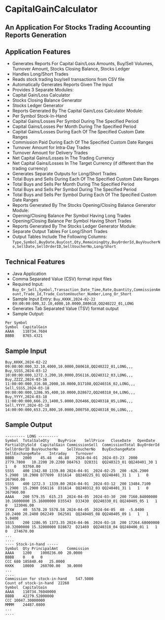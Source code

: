 # CapitalGainCalculator
## An Application For Stocks Trading Accounting Reports Generation


## Application Features
* Generates Reports For Capital Gain/Loss Amounts, Buy/Sell Volumes, Turnover Amount, Stocks Closing Balance, Stocks Ledger
* Handles Long/Short Trades
* Reads stock trading buy/sell transactions from CSV file
* Automatically Generates Reports Given The Input
* Provides 3 Separate Modules:
 * Capital Gain/Loss Calculator
 * Stocks Closing Balance Generator
 * Stocks Ledger Generator
* Reports Generated By The Capital Gain/Loss Calculator Module:
 * Per Symbol Stock-In-Hand
 * Capital Gains/Losses Per Symbol During The Specified Period
 * Capital Gains/Losses Per Month During The Specified Period
 * Capital Gains/Losses During Each Of The Specified Custom Date Ranges
 * Commission Paid During Each Of The Specified Custom Date Ranges
 * Turnover Amount for Intra-Day Trades
 * Turnover Amount for Delivery Trades
 * Net Capital Gains/Losses In The Trading Currency
 * Net Capital Gains/Losses In The Target Currency (if different than the trading currency)
 * Generates Separate Outputs for Long/Short Trades
 * Total Buys and Sells During Each Of The Specified Custom Date Ranges
 * Total Buys and Sells Per Month During The Specified Period
 * Total Buys and Sells Per Symbol During The Specified Period
 * Total Buys and Sells Per Symbol During Each Of The Specified Custom Date Ranges
* Reports Generated By The Stocks Opening/Closing Balance Generator Module:
 * Opening/Closing Balance Per Symbol Having Long Trades
 * Opening/Closing Balance Per Symbol Having Short Trades
* Reports Generated By The Stocks Ledger Generator Module:
 * Separate Output Tables For Long/Short Trades
 * Output Tables Include The Following Columns:<br>
 `Type,Symbol,BuyDate,BuyCost,Qty,RemainingQty,BuyOrderId,BuyVoucherNo,SellDate,SellOrderID,SellVoucherNo,Long/Short`


## Technical Features
* Java Application
* Comma Separated Value (CSV) format input files
 * Required Input: `Buy_Or_Sell,Symbol,Transaction_Date_Time,Rate,Quantity,CommissionAmount,Trade_Id,Trade_CustomVoucher_Number,Long_Or_Short`
 * Sample Input Entry: `Buy,KKKK,2024-02-22 09:00:00:000,32.10,4000,10.0000,D80618,QQ240222_01,LONG`
* Generates Tab Separated Value (TSV) format output
 * Sample Output:<br>
```
Per Symbol
Symbol	CapitalGain
AAAA	110734.7604
BBBB	8765.4321
```


## Sample Input
```
Buy,KKKK,2024-02-22 09:00:00:000,32.10,4000,10.0000,D80618,QQ240222_01,LONG,,,
Buy,SSSS,2024-03-12 10:00:00:000,1272.3,200,10.0000,D56116,QQ240312_03,LONG,,,
Buy,ZZZZ,2024-03-16 11:00:00:000,316.08,2000,10.0000,D17108,QQ240316_02,LONG,,,
Sell,SSSS,2024-03-18 09:00:00:000,1286.95,400,10.0000,D28672,QQ240318_04,LONG,,,
Buy,YYYY,2024-03-18 11:00:00:000,666.23,1400,5.0000,D26466,QQ240318_05,LONG,,,
Sell,YYYY,2024-03-18 14:00:00:000,653.23,800,10.0000,D00758,QQ240318_06,LONG,,,
```


## Sample Output
```
--------- LONG ---------
Symbol	TotalSaleQty	BuyPrice	SellPrice	CloseDate	OpenDate	PartialQtySold	CapitalGain	CommissionSell	CommissionTotal	BuyOrderId	SellOrderID	BuyVoucherNo	SellVoucherNo	BuyExchangeRate	SellExchangeRate	Intraday	Turnover
BBBB	2000	45.48	46.88	2024-04-01	2024-03-23	2000	2779.7800	10.2200	20.2200	D84763	D28331	QQ240323_01	QQ240401_30	1	1	0	93760.00
SSSS	400	1342.88	1339.80	2024-04-01	2024-02-25	200	-626.2900	5.2900	10.2900	D77699	D31614	QQ240225_01	QQ240401_31	1	1	0	267960.00
SSSS	400	1272.3	1339.80	2024-04-01	2024-03-12	200	13484.7100	5.2900	15.2900	D56116	D31614	QQ240312_03	QQ240401_31	1	1	0	267960.00
AAAA	200	579.35	615.23	2024-04-05	2024-03-30	200	7160.84000000	10.16000000	15.16000000	D35543	D33430	QQ240330_01	QQ240405_05	1	1	0	123046.00
ZYXW	40	5578.20	5578.58	2024-04-05	2024-04-05	40	-5.0400	10.2400	20.2400	D62249	D62501	QQ240405_08	QQ240405_09	1	1	1	5.0400
SSSS	200	1286.95	1373.35	2024-04-06	2024-03-18	200	17264.68000000	10.32000000	15.32000000	D28672	D21469	QQ240318_04	QQ240406_01	1	1	0	274670.00
...
....
---- Stock-in-hand -----
Symbol	Qty	PrincipalAmt	Commission
AAAA	1200	1000236.00	20.0000
BBBB	0	0	0
CCC	680	185840.40	25.0000
KKKK	10000	260700.00	30.0000
...
....
Commission for stock-in-hand	547.5000
Count of stock-in-hand	22260
Symbol	CapitalGain
AAAA	110734.76040000
BBBB	42279.52000000
CCC	10047.30000000
MMMM	24487.0800
...
....
```
